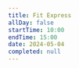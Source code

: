 ```yaml
---
title: Fit Express
allDay: false
startTime: 10:00
endTime: 15:00
date: 2024-05-04
completed: null
---
```

